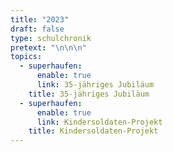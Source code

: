 ```yaml
---
title: "2023"
draft: false
type: schulchronik
pretext: "\n\n\n"
topics:
  - superhaufen:
      enable: true
      link: 35-jähriges Jubiläum
    title: 35-jähriges Jubiläum
  - superhaufen:
      enable: true
      link: Kindersoldaten-Projekt
    title: Kindersoldaten-Projekt
---
```


